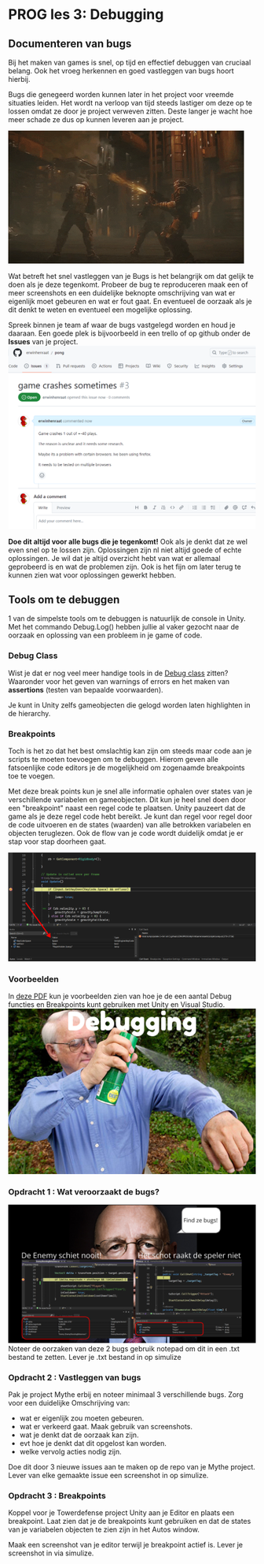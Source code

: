 # PROG les 3: Debugging

## Documenteren van bugs

Bij het maken van games is snel, op tijd en effectief debuggen van cruciaal belang.
Ook het vroeg herkennen en goed vastleggen van bugs hoort hierbij.

Bugs die genegeerd worden kunnen later in het project voor vreemde situaties leiden. Het wordt na verloop van tijd steeds lastiger om deze op te lossen omdat ze door je project verweven zitten. Deste langer je wacht hoe meer schade ze dus op kunnen leveren aan je project.

![bug](../src/03_01_bug.gif)

Wat betreft het snel vastleggen van je Bugs is het belangrijk om dat gelijk te doen als je deze tegenkomt. Probeer de bug te reproduceren maak een of meer screenshots en een duidelijke beknopte omschrijving van wat er eigenlijk moet gebeuren en wat er fout gaat. En eventueel de oorzaak als je dit denkt te weten en eventueel een mogelijke oplossing.

Spreek binnen je team af waar de bugs vastgelegd worden en houd je daaraan. Een goede plek is bijvoorbeeld in een trello of op github onder de **Issues** van je project.
![issues](../src/03_02_issues.png)

**Doe dit altijd voor alle bugs die je tegenkomt!** Ook als je denkt dat ze wel even snel op te lossen zijn. Oplossingen zijn nl niet altijd goede of echte oplossingen. Je wil dat je altijd overzicht hebt van wat er allemaal geprobeerd is en wat de problemen zijn. Ook is het fijn om later terug te kunnen zien wat voor oplossingen gewerkt hebben.

## Tools om te debuggen

1 van de simpelste tools om te debuggen is natuurlijk de console in Unity. Met het commando Debug.Log() hebben jullie al vaker gezocht naar de oorzaak en oplossing van een probleem in je game of code.

### Debug Class

Wist je dat er nog veel meer handige tools in de [Debug class](https://docs.unity3d.com/ScriptReference/Debug.html) zitten? Waaronder voor het geven van warnings of errors en het maken van **assertions** (testen van bepaalde voorwaarden).

Je kunt in Unity zelfs gameobjecten die gelogd worden laten highlighten in de hierarchy.

### Breakpoints

Toch is het zo dat het best omslachtig kan zijn om steeds maar code aan je scripts te moeten toevoegen om te debuggen. Hierom geven alle fatsoenlijke code editors je de mogelijkheid om zogenaamde breakpoints toe te voegen.

Met deze break points kun je snel alle informatie ophalen over states van je verschillende variabelen en gameobjecten. Dit kun je heel snel doen door een "breakpoint" naast een regel code te plaatsen. Unity pauzeert dat de game als je deze regel code hebt bereikt. Je kunt dan regel voor regel door de code uitvoeren en de states (waarden) van alle betrokken variabelen en objecten teruglezen. Ook de flow van je code wordt duidelijk omdat je er stap voor stap doorheen gaat.

![breakpoint](../src/03_03_breakpoint.png)

### Voorbeelden

In [deze PDF](Debugging.pdf) kun je voorbeelden zien van hoe je de een aantal Debug functies en Breakpoints kunt gebruiken met Unity en Visual Studio.
[![pdf](../src/03_04_pdf.png)](Debugging.pdf)

<a name = "opdracht1"></a>

### Opdracht 1 : Wat veroorzaakt de bugs?

![find bugs](../src/03_05_find_bugs.png)
Noteer de oorzaken van deze 2 bugs gebruik notepad om dit in een .txt bestand te zetten.
Lever je .txt bestand in op simulize

<a name = "opdracht2"></a>

### Opdracht 2 : Vastleggen van bugs

Pak je project Mythe erbij en noteer minimaal 3 verschillende bugs. Zorg voor een duidelijke Omschrijving van:

- wat er eigenlijk zou moeten gebeuren.
- wat er verkeerd gaat. Maak gebruik van screenshots.
- wat je denkt dat de oorzaak kan zijn.
- evt hoe je denkt dat dit opgelost kan worden.
- welke vervolg acties nodig zijn.

Doe dit door 3 nieuwe issues aan te maken op de repo van je Mythe project. Lever van elke gemaakte issue een screenshot in op simulize.

<a name = "opdracht3"></a>

### Opdracht 3 : Breakpoints

Koppel voor je Towerdefense project Unity aan je Editor en plaats een breakpoint. Laat zien dat je de breakpoints kunt gebruiken en dat de states van je variabelen objecten te zien zijn in het Autos window.

Maak een screenshot van je editor terwijl je breakpoint actief is. Lever je screenshot in via simulize.
